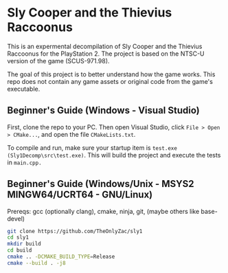 # Sly Cooper and the Thievius Raccoonus

This is an expermental decompilation of Sly Cooper and the Thievius Raccoonus for the PlayStation 2. The project is based on the NTSC-U version of the game (SCUS-971.98).

The goal of this project is to better understand how the game works. This repo does not contain any game assets or original code from the game's executable.

## Beginner's Guide (Windows - Visual Studio)

First, clone the repo to your PC. Then open Visual Studio, click `File > Open > CMake...`, and open the file `CMakeLists.txt`.

To compile and run, make sure your startup item is `test.exe (Sly1Decomp\src\test.exe)`. This will build the project and execute the tests in `main.cpp.`

## Beginner's Guide (Windows/Unix - MSYS2 MINGW64/UCRT64 - GNU/Linux)

Prereqs: gcc (optionally clang), cmake, ninja, git, (maybe others like base-devel)

```bash
git clone https://github.com/TheOnlyZac/sly1
cd sly1
mkdir build
cd build
cmake .. -DCMAKE_BUILD_TYPE=Release
cmake --build . -j8
```
